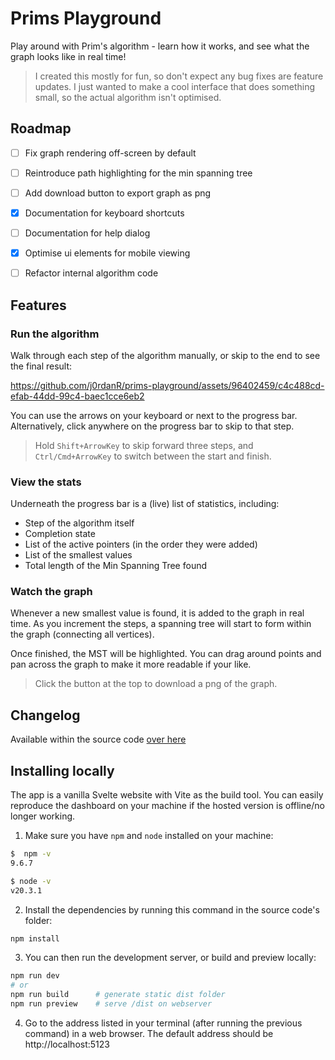 # Prims Playground

Play around with Prim's algorithm - learn how it works, and see what the graph looks like in real time!

> I created this mostly for fun, so don't expect any bug fixes are feature updates. I just wanted to make a cool interface that does something small, so the actual algorithm isn't optimised.


## Roadmap

- [ ] Fix graph rendering off-screen by default
- [ ] Reintroduce path highlighting for the min spanning tree
- [ ] Add download button to export graph as png
- [x] Documentation for keyboard shortcuts
- [ ] Documentation for help dialog
- [x] Optimise ui elements for mobile viewing
- [ ] Refactor internal algorithm code


## Features

### Run the algorithm

Walk through each step of the algorithm manually, or skip to the end to see the final result:

https://github.com/j0rdanR/prims-playground/assets/96402459/c4c488cd-efab-44dd-99c4-baec1cce6eb2

You can use the arrows on your keyboard or next to the progress bar. Alternatively, click anywhere on the progress bar to skip to that step.

> Hold `Shift+ArrowKey` to skip forward three steps, and `Ctrl/Cmd+ArrowKey` to switch between the start and finish.


### View the stats

Underneath the progress bar is a (live) list of statistics, including:

- Step of the algorithm itself
- Completion state
- List of the active pointers (in the order they were added)
- List of the smallest values
- Total length of the Min Spanning Tree found


### Watch the graph

Whenever a new smallest value is found, it is added to the graph in real time. As you increment the steps, a spanning tree will start to form within the graph (connecting all vertices).

Once finished, the MST will be highlighted. You can drag around points and pan across the graph to make it more readable if your like.

> Click the button at the top to download a png of the graph.



## Changelog

Available within the source code [over here](https://github.com/j0rdanR/prims-playground/blob/main/CHANGELOG.md)



## Installing locally

The app is a vanilla Svelte website with Vite as the build tool. You can easily reproduce the dashboard on your machine if the hosted version is offline/no longer working.

1. Make sure you have `npm` and `node` installed on your machine:

```zsh
$  npm -v
9.6.7

$ node -v
v20.3.1
```

2. Install the dependencies by running this command in the source code's folder:

```zsh
npm install
```

3. You can then run the development server, or build and preview locally:

```zsh
npm run dev
# or
npm run build      # generate static dist folder
npm run preview    # serve /dist on webserver
```

4. Go to the address listed in your terminal (after running the previous command) in a web browser. The default address should be http://localhost:5123
